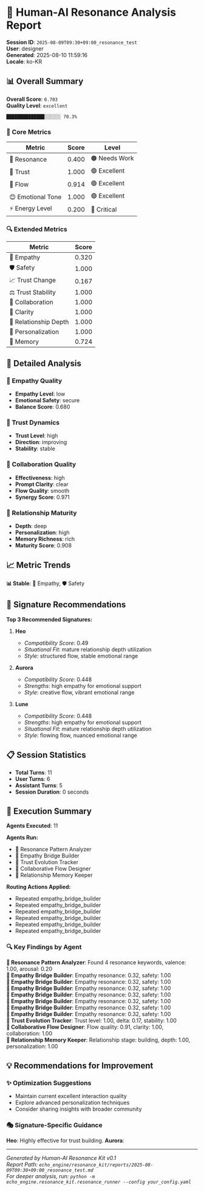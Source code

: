 # 🌌 Human-AI Resonance Analysis Report

**Session ID**: `2025-08-09T09:30+09:00_resonance_test`  
**User**: designer  
**Generated**: 2025-08-10 11:59:16  
**Locale**: ko-KR  

## 📊 Overall Summary

**Overall Score**: `0.703`  
**Quality Level**: `excellent`  

```
██████████████░░░░░░ 70.3%
```

### 🎯 Core Metrics

| Metric | Score | Level |
|--------|-------|-------|
| 🎵 Resonance | 0.400 | 🟠 Needs Work |
| 🤝 Trust | 1.000 | 🟢 Excellent |
| 🌊 Flow | 0.914 | 🟢 Excellent |
| 😊 Emotional Tone | 1.000 | 🟢 Excellent |
| ⚡ Energy Level | 0.200 | 🔴 Critical |

### 🔍 Extended Metrics

| Metric | Score |
|--------| ------|
| 💝 Empathy | 0.320 |
| 🛡️ Safety | 1.000 |
| 📈 Trust Change | 0.167 |
| ⚖️ Trust Stability | 1.000 |
| 🤝 Collaboration | 1.000 |
| 🎯 Clarity | 1.000 |
| 🌱 Relationship Depth | 1.000 |
| 🎨 Personalization | 1.000 |
| 💾 Memory | 0.724 |

## 🧠 Detailed Analysis

### 💝 Empathy Quality
- **Empathy Level**: low
- **Emotional Safety**: secure
- **Balance Score**: 0.680

### 🤝 Trust Dynamics
- **Trust Level**: high
- **Direction**: improving
- **Stability**: stable

### 🤝 Collaboration Quality
- **Effectiveness**: high
- **Prompt Clarity**: clear
- **Flow Quality**: smooth
- **Synergy Score**: 0.971

### 🌱 Relationship Maturity
- **Depth**: deep
- **Personalization**: high
- **Memory Richness**: rich
- **Maturity Score**: 0.908

## 📈 Metric Trends

**📊 Stable**: 💝 Empathy, 🛡️ Safety  

## 💫 Signature Recommendations

**Top 3 Recommended Signatures:**

1. **Heo**
   - *Compatibility Score*: 0.49
   - *Situational Fit*: mature relationship depth utilization
   - *Style*: structured flow, stable emotional range

2. **Aurora**
   - *Compatibility Score*: 0.448
   - *Strengths*: high empathy for emotional support
   - *Style*: creative flow, vibrant emotional range

3. **Lune**
   - *Compatibility Score*: 0.448
   - *Strengths*: high empathy for emotional support
   - *Situational Fit*: mature relationship depth utilization
   - *Style*: flowing flow, nuanced emotional range

## 📋 Session Statistics

- **Total Turns**: 11
- **User Turns**: 6
- **Assistant Turns**: 5
- **Session Duration**: 0 seconds

## 🔄 Execution Summary

**Agents Executed**: 11  

**Agents Run:**
- 🎵 Resonance Pattern Analyzer
- 💝 Empathy Bridge Builder
- 🤝 Trust Evolution Tracker
- 🌊 Collaborative Flow Designer
- 💾 Relationship Memory Keeper

**Routing Actions Applied:**
- Repeated empathy_bridge_builder
- Repeated empathy_bridge_builder
- Repeated empathy_bridge_builder
- Repeated empathy_bridge_builder
- Repeated empathy_bridge_builder
- Repeated empathy_bridge_builder

### 🔍 Key Findings by Agent

**🎵 Resonance Pattern Analyzer**: Found 4 resonance keywords, valence: 1.00, arousal: 0.20  
**💝 Empathy Bridge Builder**: Empathy resonance: 0.32, safety: 1.00  
**💝 Empathy Bridge Builder**: Empathy resonance: 0.32, safety: 1.00  
**💝 Empathy Bridge Builder**: Empathy resonance: 0.32, safety: 1.00  
**💝 Empathy Bridge Builder**: Empathy resonance: 0.32, safety: 1.00  
**💝 Empathy Bridge Builder**: Empathy resonance: 0.32, safety: 1.00  
**💝 Empathy Bridge Builder**: Empathy resonance: 0.32, safety: 1.00  
**💝 Empathy Bridge Builder**: Empathy resonance: 0.32, safety: 1.00  
**🤝 Trust Evolution Tracker**: Trust level: 1.00, delta: 0.17, stability: 1.00  
**🌊 Collaborative Flow Designer**: Flow quality: 0.91, clarity: 1.00, collaboration: 1.00  
**💾 Relationship Memory Keeper**: Relationship stage: building, depth: 1.00, personalization: 1.00  

## 💡 Recommendations for Improvement

### ✨ Optimization Suggestions
- Maintain current excellent interaction quality
- Explore advanced personalization techniques
- Consider sharing insights with broader community

### 🎭 Signature-Specific Guidance
**Heo**: Highly effective for trust building. 
**Aurora**: 

---

*Generated by Human-AI Resonance Kit v0.1*  
*Report Path: `echo_engine/resonance_kit/reports/2025-08-09T09:30+09:00_resonance_test.md`*  
*For deeper analysis, run: `python -m echo_engine.resonance_kit.resonance_runner --config your_config.yaml`*
